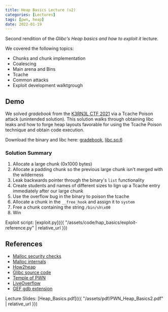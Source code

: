 ```yaml
---
title: Heap Basics Lecture (v2)
categories: [Lectures]
tags: [pwn, heap]
date: 2022-01-19
---
```


Second rendition of the *Glibc's Heap basics and how to exploit it* lecture.

We covered the following topics:
- Chunks and chunk implementation
- Coalescing
- Main arena and Bins
- Tcache
- Common attacks
- Exploit development walktgrough


## Demo

We solved *gradebook* from the [K3RN3L CTF 2021](https://ctf.k3rn3l4rmy.com/Challenges) via a Tcache Poison attack (unintended solution). This solution walks through obtaining libc leaks and how to forge heap layouts favorable for using the Tcache Poison technique and obtain code execution. 

Download the binary and libc here: [gradebook](https://ctf.k3rn3l4rmy.com/kernelctf-distribution-challs/gradebook/gradebook), [libc.so.6](https://ctf.k3rn3l4rmy.com/kernelctf-distribution-challs/gradebook/libc.so.6)

### Solution Summary
1. Allocate a large chunk (0x1000 bytes) 
2. Allocate a padding chunk so the previous large chunk isn't merged with the wilderness
3. Leak backwards pointer through the binary's `list` functionality
4. Create students and names of different sizes to lign up a Tcache entry immediately after our large chunk
5. Use the overflow bug in the binary to poison the tcache
6. Allocate a chunk in the `__free_hook` and assign it to `system`
7. Free a chunk containing the string `/bin/sh\x00`
8. Win

Exploit script: [exploit.py]({{ "/assets/code/hap_basics/exploit-reference.py" | relative_url }})

## References

- [Malloc security checks](https://heap-exploitation.dhavalkapil.com/diving_into_glibc_heap/security_checks)
- [Malloc internals](https://www.sourceware.org/glibc/wiki/MallocInternals)
- [How2heap](https://github.com/shellphish/how2heap)
- [Glibc source code](https://elixir.bootlin.com/glibc/latest/source)
- [Temple of PWN](https://www.youtube.com/playlist?list=PLiCcguURxSpbD9M0ha-Mvs-vLYt-VKlWt)
- [LiveOverflow](https://www.youtube.com/playlist?list=PLhixgUqwRTjxglIswKp9mpkfPNfHkzyeN)
- [GEF gdb extension](https://github.com/hugsy/gef)

Lecture Slides: [Heap_Basics.pdf]({{ "/assets/pdf/PWN_Heap_Basics2.pdf" | relative_url }})
